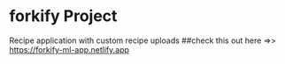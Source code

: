 # forkify Project

Recipe application with custom recipe uploads
##check this out here =>> https://forkify-ml-app.netlify.app

